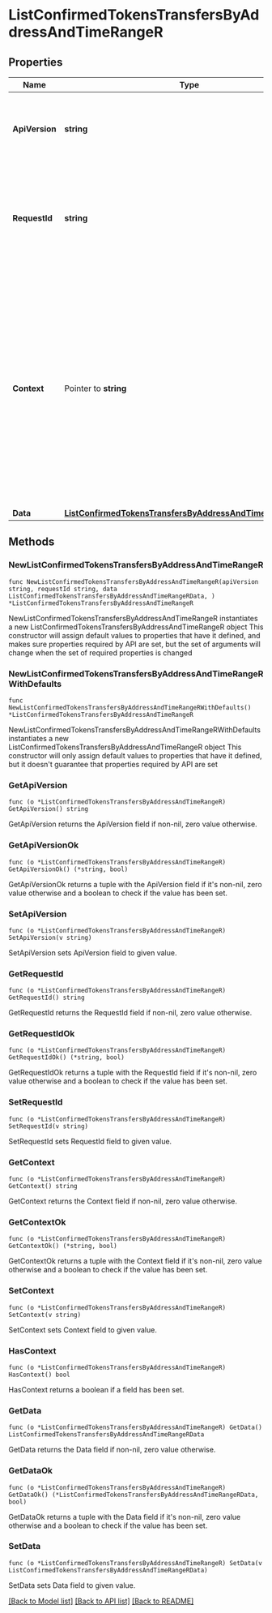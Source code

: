 # ListConfirmedTokensTransfersByAddressAndTimeRangeR

## Properties

Name | Type | Description | Notes
------------ | ------------- | ------------- | -------------
**ApiVersion** | **string** | Specifies the version of the API that incorporates this endpoint. | 
**RequestId** | **string** | Defines the ID of the request. The &#x60;requestId&#x60; is generated by Crypto APIs and it&#39;s unique for every request. | 
**Context** | Pointer to **string** | In batch situations the user can use the context to correlate responses with requests. This property is present regardless of whether the response was successful or returned as an error. &#x60;context&#x60; is specified by the user. | [optional] 
**Data** | [**ListConfirmedTokensTransfersByAddressAndTimeRangeRData**](ListConfirmedTokensTransfersByAddressAndTimeRangeRData.md) |  | 

## Methods

### NewListConfirmedTokensTransfersByAddressAndTimeRangeR

`func NewListConfirmedTokensTransfersByAddressAndTimeRangeR(apiVersion string, requestId string, data ListConfirmedTokensTransfersByAddressAndTimeRangeRData, ) *ListConfirmedTokensTransfersByAddressAndTimeRangeR`

NewListConfirmedTokensTransfersByAddressAndTimeRangeR instantiates a new ListConfirmedTokensTransfersByAddressAndTimeRangeR object
This constructor will assign default values to properties that have it defined,
and makes sure properties required by API are set, but the set of arguments
will change when the set of required properties is changed

### NewListConfirmedTokensTransfersByAddressAndTimeRangeRWithDefaults

`func NewListConfirmedTokensTransfersByAddressAndTimeRangeRWithDefaults() *ListConfirmedTokensTransfersByAddressAndTimeRangeR`

NewListConfirmedTokensTransfersByAddressAndTimeRangeRWithDefaults instantiates a new ListConfirmedTokensTransfersByAddressAndTimeRangeR object
This constructor will only assign default values to properties that have it defined,
but it doesn't guarantee that properties required by API are set

### GetApiVersion

`func (o *ListConfirmedTokensTransfersByAddressAndTimeRangeR) GetApiVersion() string`

GetApiVersion returns the ApiVersion field if non-nil, zero value otherwise.

### GetApiVersionOk

`func (o *ListConfirmedTokensTransfersByAddressAndTimeRangeR) GetApiVersionOk() (*string, bool)`

GetApiVersionOk returns a tuple with the ApiVersion field if it's non-nil, zero value otherwise
and a boolean to check if the value has been set.

### SetApiVersion

`func (o *ListConfirmedTokensTransfersByAddressAndTimeRangeR) SetApiVersion(v string)`

SetApiVersion sets ApiVersion field to given value.


### GetRequestId

`func (o *ListConfirmedTokensTransfersByAddressAndTimeRangeR) GetRequestId() string`

GetRequestId returns the RequestId field if non-nil, zero value otherwise.

### GetRequestIdOk

`func (o *ListConfirmedTokensTransfersByAddressAndTimeRangeR) GetRequestIdOk() (*string, bool)`

GetRequestIdOk returns a tuple with the RequestId field if it's non-nil, zero value otherwise
and a boolean to check if the value has been set.

### SetRequestId

`func (o *ListConfirmedTokensTransfersByAddressAndTimeRangeR) SetRequestId(v string)`

SetRequestId sets RequestId field to given value.


### GetContext

`func (o *ListConfirmedTokensTransfersByAddressAndTimeRangeR) GetContext() string`

GetContext returns the Context field if non-nil, zero value otherwise.

### GetContextOk

`func (o *ListConfirmedTokensTransfersByAddressAndTimeRangeR) GetContextOk() (*string, bool)`

GetContextOk returns a tuple with the Context field if it's non-nil, zero value otherwise
and a boolean to check if the value has been set.

### SetContext

`func (o *ListConfirmedTokensTransfersByAddressAndTimeRangeR) SetContext(v string)`

SetContext sets Context field to given value.

### HasContext

`func (o *ListConfirmedTokensTransfersByAddressAndTimeRangeR) HasContext() bool`

HasContext returns a boolean if a field has been set.

### GetData

`func (o *ListConfirmedTokensTransfersByAddressAndTimeRangeR) GetData() ListConfirmedTokensTransfersByAddressAndTimeRangeRData`

GetData returns the Data field if non-nil, zero value otherwise.

### GetDataOk

`func (o *ListConfirmedTokensTransfersByAddressAndTimeRangeR) GetDataOk() (*ListConfirmedTokensTransfersByAddressAndTimeRangeRData, bool)`

GetDataOk returns a tuple with the Data field if it's non-nil, zero value otherwise
and a boolean to check if the value has been set.

### SetData

`func (o *ListConfirmedTokensTransfersByAddressAndTimeRangeR) SetData(v ListConfirmedTokensTransfersByAddressAndTimeRangeRData)`

SetData sets Data field to given value.



[[Back to Model list]](../README.md#documentation-for-models) [[Back to API list]](../README.md#documentation-for-api-endpoints) [[Back to README]](../README.md)


